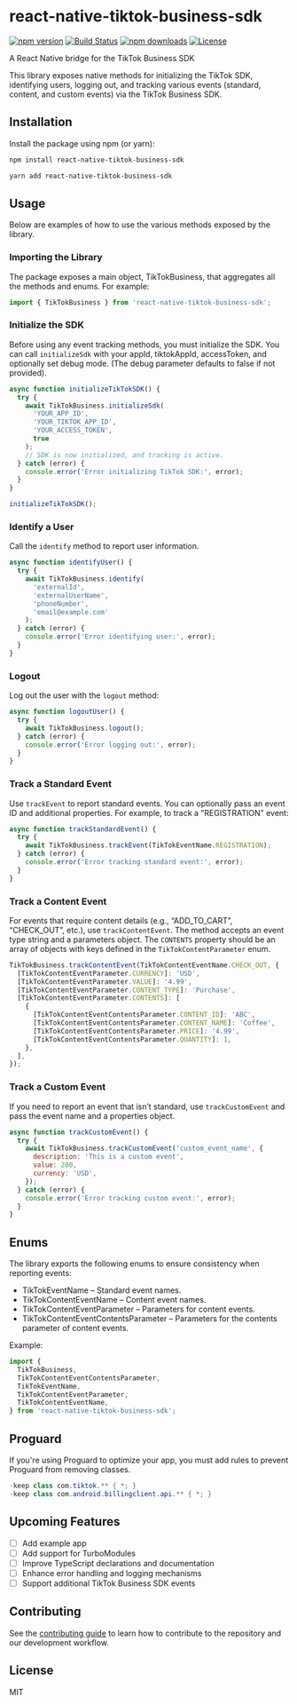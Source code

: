 # react-native-tiktok-business-sdk

[![npm version](https://img.shields.io/npm/v/react-native-tiktok-business-sdk.svg)](https://www.npmjs.com/package/react-native-tiktok-business-sdk)
[![Build Status](https://img.shields.io/github/actions/workflow/status/mtebele/react-native-tiktok-business-sdk/ci.yml)](https://github.com/mtebele/react-native-tiktok-business-sdk/actions)
[![npm downloads](https://img.shields.io/npm/dw/react-native-tiktok-business-sdk.svg)](https://www.npmjs.com/package/react-native-tiktok-business-sdk)
[![License](https://img.shields.io/npm/l/react-native-tiktok-business-sdk.svg)](https://github.com/mtebele/react-native-tiktok-business-sdk/blob/main/LICENSE)

A React Native bridge for the TikTok Business SDK

This library exposes native methods for initializing the TikTok SDK, identifying users, logging out, and tracking various events (standard, content, and custom events) via the TikTok Business SDK.

## Installation

Install the package using npm (or yarn):

```sh
npm install react-native-tiktok-business-sdk

yarn add react-native-tiktok-business-sdk
```

## Usage

Below are examples of how to use the various methods exposed by the library.

### Importing the Library

The package exposes a main object, TikTokBusiness, that aggregates all the methods and enums. For example:

```js
import { TikTokBusiness } from 'react-native-tiktok-business-sdk';
```

### Initialize the SDK

Before using any event tracking methods, you must initialize the SDK. You can call `initializeSdk` with your appId, tiktokAppId, accessToken, and optionally set debug mode. (The debug parameter defaults to false if not provided).

```js
async function initializeTikTokSDK() {
  try {
    await TikTokBusiness.initializeSdk(
      'YOUR_APP_ID',
      'YOUR_TIKTOK_APP_ID',
      'YOUR_ACCESS_TOKEN',
      true
    );
    // SDK is now initialized, and tracking is active.
  } catch (error) {
    console.error('Error initializing TikTok SDK:', error);
  }
}

initializeTikTokSDK();
```

### Identify a User

Call the `identify` method to report user information.

```js
async function identifyUser() {
  try {
    await TikTokBusiness.identify(
      'externalId',
      'externalUserName',
      'phoneNumber',
      'email@example.com'
    );
  } catch (error) {
    console.error('Error identifying user:', error);
  }
}
```

### Logout

Log out the user with the `logout` method:

```js
async function logoutUser() {
  try {
    await TikTokBusiness.logout();
  } catch (error) {
    console.error('Error logging out:', error);
  }
}
```

### Track a Standard Event

Use `trackEvent` to report standard events. You can optionally pass an event ID and additional properties.
For example, to track a "REGISTRATION" event:

```js
async function trackStandardEvent() {
  try {
    await TikTokBusiness.trackEvent(TikTokEventName.REGISTRATION);
  } catch (error) {
    console.error('Error tracking standard event:', error);
  }
}
```

### Track a Content Event

For events that require content details (e.g., “ADD_TO_CART”, “CHECK_OUT”, etc.), use `trackContentEvent`. The method accepts an event type string and a parameters object. The `CONTENTS` property should be an array of objects with keys defined in the `TikTokContentParameter` enum.

```js
TikTokBusiness.trackContentEvent(TikTokContentEventName.CHECK_OUT, {
  [TikTokContentEventParameter.CURRENCY]: 'USD',
  [TikTokContentEventParameter.VALUE]: '4.99',
  [TikTokContentEventParameter.CONTENT_TYPE]: 'Purchase',
  [TikTokContentEventParameter.CONTENTS]: [
    {
      [TikTokContentEventContentsParameter.CONTENT_ID]: 'ABC',
      [TikTokContentEventContentsParameter.CONTENT_NAME]: 'Coffee',
      [TikTokContentEventContentsParameter.PRICE]: '4.99',
      [TikTokContentEventContentsParameter.QUANTITY]: 1,
    },
  ],
});
```

### Track a Custom Event

If you need to report an event that isn’t standard, use `trackCustomEvent` and pass the event name and a properties object.

```js
async function trackCustomEvent() {
  try {
    await TikTokBusiness.trackCustomEvent('custom_event_name', {
      description: 'This is a custom event',
      value: 200,
      currency: 'USD',
    });
  } catch (error) {
    console.error('Error tracking custom event:', error);
  }
}
```

## Enums

The library exports the following enums to ensure consistency when reporting events:

- TikTokEventName – Standard event names.
- TikTokContentEventName – Content event names.
- TikTokContentEventParameter – Parameters for content events.
- TikTokContentEventContentsParameter – Parameters for the contents parameter of content events.

Example:

```js
import {
  TikTokBusiness,
  TikTokContentEventContentsParameter,
  TikTokEventName,
  TikTokContentEventParameter,
  TikTokContentEventName,
} from 'react-native-tiktok-business-sdk';
```

## Proguard

If you're using Proguard to optimize your app, you must add rules to prevent Proguard from removing classes.

```java
-keep class com.tiktok.** { *; }
-keep class com.android.billingclient.api.** { *; }
```

## Upcoming Features

- [ ] Add example app
- [ ] Add support for TurboModules
- [ ] Improve TypeScript declarations and documentation
- [ ] Enhance error handling and logging mechanisms
- [ ] Support additional TikTok Business SDK events

## Contributing

See the [contributing guide](CONTRIBUTING.md) to learn how to contribute to the repository and our development workflow.

## License

MIT
